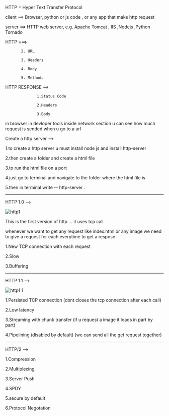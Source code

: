 HTTP = Hyper Text Transfer Protocol

client ==> Browser, python or js code , or any app that make http request

server ==> HTTP web server, e.g. Apache Tomcat , IIS ,Nodejs ,Python Tornado 

HTTP  ===> 

           2. URL
           
           3. Headers
           
           4. Body

           5. Methods

HTTP RESPONSE ==> 

                  1.Status Code 
                  
                  2.Headers
                  
                  3.Body

in browser in devloper tools inside network section u can see how much request is sended when u go to a url

Create a http server -->

1.to create a http server u must install node js and install http-server

2.then create a folder and create a html file

3.to run the html file on a port 

4.just go to terminal and navigate to the folder where the html file is

5.then in terminal write -- http-server .

----------------------------------------------------------------------------------------------------

HTTP 1.0 -->

   ![http1](https://github.com/user-attachments/assets/abeed719-2249-4a72-9300-64e6cfabf9b7)

   This is the first version of http ... it uses tcp call

   whenever we want to get any request like index.html or any image we need to give a request for each everytime to get a respose

   1.New TCP connection with each request

   2.Slow

   3.Buffering

----------------------------------------------------------------------------------------------------

HTTP 1.1 -->

   ![http1 1](https://github.com/user-attachments/assets/ec2e4e3a-b3e6-47f2-9b92-b4009e6e4456)

   1.Persisted TCP connection (dont closes the tcp connection after each call)

   2.Low latency

   3.Streaming with chunk transfer (if u request a image it loads in part by part)

   4.Pipelining (disabled by default) (we can send all the get request together)

----------------------------------------------------------------------------------------------------

HTTP/2 -->


   1.Compression

   2.Multiplexing

   3.Server Push

   4.SPDY

   5.secure by default

   6.Protocol Negotation

  